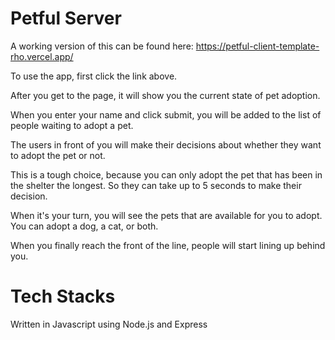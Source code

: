 # Petful Server

A working version of this can be found here: https://petful-client-template-rho.vercel.app/

To use the app, first click the link above.

After you get to the page, it will show you the current state of pet adoption.

When you enter your name and click submit, you will be added to the list of people waiting to adopt a pet.

The users in front of you will make their decisions about whether they want to adopt the pet or not.

This is a tough choice, because you can only adopt the pet that has been in the shelter the longest. So they can take up to 5 seconds to make their decision.

When it's your turn, you will see the pets that are available for you to adopt. You can adopt a dog, a cat, or both.

When you finally reach the front of the line, people will start lining up behind you.

# Tech Stacks

Written in Javascript using Node.js and Express